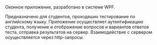 Оконное приложение, разработано в системе WPF.

Предназначено для студентов, проходяших тестирование по английскому языку. Приложение осуществляет аутентификацию студента,
получение и отображение вопросов и вариантов ответов теста, отправка результатов на сервер. Взаимодействие с сервером
осуществляется через http-запросы.

